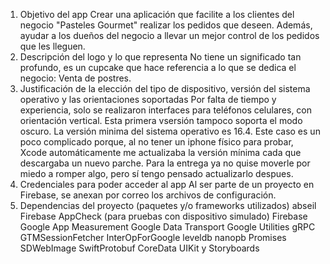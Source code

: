 1. Objetivo del app
   Crear una aplicación que facilite a los clientes del negocio "Pasteles Gourmet" realizar los pedidos que deseen. Además, ayudar a los dueños del negocio a llevar un mejor control de los pedidos que les lleguen.
2. Descripción del logo y lo que representa
   No tiene un significado tan profundo, es un cupcake que hace referencia a lo que se dedica el negocio: Venta de postres.
3. Justificación de la elección del tipo de dispositivo, versión del sistema operativo y las orientaciones soportadas
   Por falta de tiempo y experiencia, solo se realizaron interfaces para teléfonos celulares, con orientación vertical. Esta primera vsersión tampoco soporta el modo oscuro. La versión minima del sistema operativo es 16.4. Este caso es un poco complicado porque, al no tener un iphone físico para probar, Xcode automáticamente me actualizaba la versión mínima cada que descargaba un nuevo parche. Para la entrega ya no quise moverle por miedo a romper algo, pero sí tengo pensado actualizarlo despues.
4. Credenciales para poder acceder al app
   Al ser parte de un proyecto en Firebase, se anexan por correo los archivos de configuración.
5. Dependencias del proyecto (paquetes y/o frameworks utilizados)
   abseil
   Firebase AppCheck (para pruebas con dispositivo simulado)
   Firebase
   Google App Measurement
   Google Data Transport
   Google Utilities
   gRPC
   GTMSessionFetcher
   InterOpForGoogle
   leveldb
   nanopb
   Promises
   SDWebImage
   SwiftProtobuf
   CoreData
   UIKit y Storyboards 
